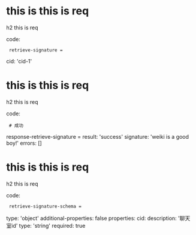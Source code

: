 # this is this is req

h2 this is req

code:

     retrieve-signature = 
  cid: 'cid-1'



# this is this is req

h2 this is req

code:

     # 成功
response-retrieve-signature =
  result: 'success'
  signature: 'weiki is a good boy!'
  errors: []



# this is this is req

h2 this is req

code:

     retrieve-signature-schema = 
  type: 'object'
  additional-properties: false
  properties:
    cid:
      description: '聊天室id'
      type: 'string'
      required: true






